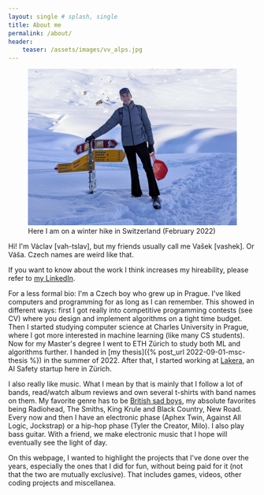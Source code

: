 ```yaml
---
layout: single # splash, single
title: About me
permalink: /about/
header:
    teaser: /assets/images/vv_alps.jpg
---
```


<figure>
	<a href="/assets/images/vv_alps.jpg"><img src="/assets/images/vv_alps.jpg"></a>
	<figcaption>Here I am on a winter hike in Switzerland (February 2022)</figcaption>
</figure>

Hi! I'm Václav \[vah-tslav\], but my friends usually call me Vašek \[vashek\]. Or Váša. Czech names are weird like that.

If you want to know about the work I think increases my hireability, please refer to [my LinkedIn](https://www.linkedin.com/in/vaclav-volhejn/).

For a less formal bio: I'm a Czech boy who grew up in Prague.
I've liked computers and programming for as long as I can remember.
This showed in different ways:
first I got really into competitive programming contests (see CV)
where you design and implement algorithms on a tight time budget.
Then I started studying computer science at Charles University in Prague,
where I got more interested in machine learning (like many CS students).
Now for my Master's degree I went to ETH Zürich to study both ML and algorithms further.
I handed in [my thesis]({% post_url 2022-09-01-msc-thesis %}) in the summer of 2022.
After that, I started working at [Lakera](https://www.lakera.ai/), an AI Safety startup
here in Zürich.

I also really like music. What I mean by that is mainly that I follow a lot of
bands, read/watch album reviews and own several t-shirts with band names on
them. My favorite genre has to be [British sad boys](https://youtu.be/QZ33rSumeEc?t=46),
my absolute favorites being Radiohead, The Smiths, King Krule and Black Country, New Road.
Every now and then I have an electronic phase (Aphex Twin, Against All Logic, Jockstrap) or a hip-hop phase (Tyler the Creator, Milo).
I also play bass guitar.
With a friend, we make electronic music that I hope will eventually see the light of day.

On this webpage, I wanted to highlight the projects that I've done over the years,
especially the ones that I did for fun, without being paid for it (not that the two are mutually exclusive).
That includes games, videos, other coding projects and miscellanea.